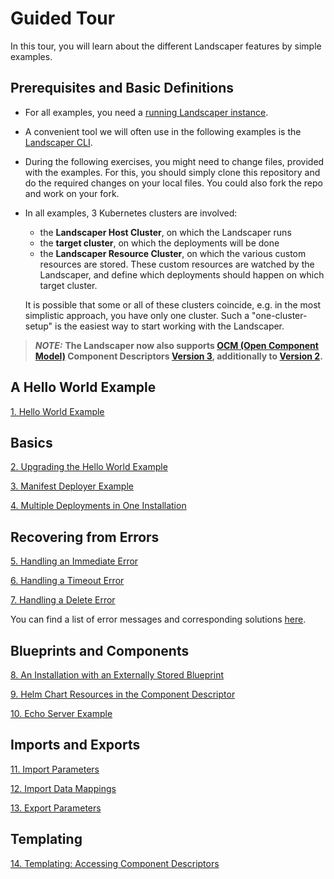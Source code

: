 # Guided Tour

In this tour, you will learn about the different Landscaper features by simple examples. 

## Prerequisites and Basic Definitions

- For all examples, you need a [running Landscaper instance](../installation/install-landscaper-controller.md).

- A convenient tool we will often use in the following examples is the [Landscaper
  CLI](https://github.com/gardener/landscapercli). 

- During the following exercises, you might need to change files, provided with the examples. For this, you should
  simply clone this repository and do the required changes on your local files. You could also fork the repo and work on
  your fork.

- In all examples, 3 Kubernetes clusters are involved:

  - the **Landscaper Host Cluster**, on which the Landscaper runs
  - the **target cluster**, on which the deployments will be done
  - the **Landscaper Resource Cluster**, on which the various custom resources are stored. These custom resources are
    watched by the Landscaper, and define which deployments should happen on which target cluster.

  It is possible that some or all of these clusters coincide, e.g. in the most simplistic approach, you have only one
  cluster. Such a "one-cluster-setup" is the easiest way to start working with the Landscaper.

> **_NOTE:_** **The Landscaper now also supports [OCM (Open Component Model)](https://ocm.software/) Component
> Descriptors [Version 3](https://ocm.software/docs/component-descriptors/version-3/), additionally to [Version
> 2](https://ocm.software/docs/component-descriptors/version-2/).**

## A Hello World Example

[1. Hello World Example](./hello-world)

## Basics

[2. Upgrading the Hello World Example](./basics/upgrade)

[3. Manifest Deployer Example](./basics/manifest-deployer)

[4. Multiple Deployments in One Installation](./basics/multiple-deployitems)

## Recovering from Errors

[5. Handling an Immediate Error](./error-handling/immediate-error)

[6. Handling a Timeout Error](./error-handling/timeout-error)

[7. Handling a Delete Error](./error-handling/delete-error)

You can find a list of error messages and corresponding solutions [here](./error-handling/problem_analysis.md).

## Blueprints and Components

[8. An Installation with an Externally Stored Blueprint](./blueprints/external-blueprint)

[9. Helm Chart Resources in the Component Descriptor](./blueprints/helm-chart-resource)

[10. Echo Server Example](./blueprints/echo-server)

## Imports and Exports

[11. Import Parameters](./import-export/import-parameters)

[12. Import Data Mappings](./import-export/import-data-mappings)

[13. Export Parameters](./import-export/export-parameters)

## Templating

[14. Templating: Accessing Component Descriptors ](./templating/components)
